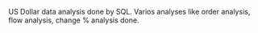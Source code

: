 US Dollar data analysis done by SQL. Varios analyses like order analysis, flow analysis, change % analysis done.


